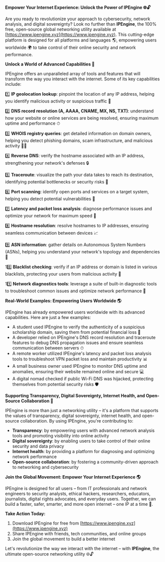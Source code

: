 **Empower Your Internet Experience: Unlock the Power of IPEngine 🌐🔓**

Are you ready to revolutionize your approach to cybersecurity, network analysis, and digital sovereignty? Look no further than **IPEngine**, the 100% free, open-source global networking utility available at [https://www.ipengine.xyz](https://www.ipengine.xyz). This cutting-edge platform is designed for all platforms and languages 🌎, empowering users worldwide 🌍 to take control of their online security and network performance.

**Unlock a World of Advanced Capabilities 🔑**

IPEngine offers an unparalleled array of tools and features that will transform the way you interact with the internet. Some of its key capabilities include:

1️⃣ **IP geolocation lookup**: pinpoint the location of any IP address, helping you identify malicious activity or suspicious traffic 📍

2️⃣ **DNS record resolution (A, AAAA, CNAME, MX, NS, TXT)**: understand how your website or online services are being resolved, ensuring maximum uptime and performance ⏱

3️⃣ **WHOIS registry queries**: get detailed information on domain owners, helping you detect phishing domains, scam infrastructure, and malicious activity 🕵️‍♀️

4️⃣ **Reverse DNS**: verify the hostname associated with an IP address, strengthening your network's defenses 🔒

5️⃣ **Traceroute**: visualize the path your data takes to reach its destination, identifying potential bottlenecks or security risks 📡

6️⃣ **Port scanning**: identify open ports and services on a target system, helping you detect potential vulnerabilities 🚨

7️⃣ **Latency and packet loss analysis**: diagnose performance issues and optimize your network for maximum speed 🔋

8️⃣ **Hostname resolution**: resolve hostnames to IP addresses, ensuring seamless communication between devices 📈

9️⃣ **ASN information**: gather details on Autonomous System Numbers (ASNs), helping you understand your network's topology and dependencies 🔗

10️⃣ **Blacklist checking**: verify if an IP address or domain is listed in various blacklists, protecting your users from malicious activity 🚫

11️⃣ **Network diagnostics tools**: leverage a suite of built-in diagnostic tools to troubleshoot common issues and optimize network performance 🔧

**Real-World Examples: Empowering Users Worldwide 🌎**

IPEngine has already empowered users worldwide with its advanced capabilities. Here are just a few examples:

* A student used IPEngine to verify the authenticity of a suspicious scholarship domain, saving them from potential financial loss 💸
* A developer relied on IPEngine's DNS record resolution and traceroute features to debug DNS propagation issues and ensure seamless communication between servers ⏱
* A remote worker utilized IPEngine's latency and packet loss analysis tools to troubleshoot VPN packet loss and maintain productivity 📊
* A small business owner used IPEngine to monitor DNS uptime and anomalies, ensuring their website remained online and secure 💻
* A digital nomad checked if public Wi-Fi DNS was hijacked, protecting themselves from potential security risks 🛡️

**Supporting Transparency, Digital Sovereignty, Internet Health, and Open-Source Collaboration 🔗**

IPEngine is more than just a networking utility – it's a platform that supports the values of transparency, digital sovereignty, internet health, and open-source collaboration. By using IPEngine, you're contributing to:

* **Transparency**: by empowering users with advanced network analysis tools and promoting visibility into online activity
* **Digital sovereignty**: by enabling users to take control of their online security and data privacy
* **Internet health**: by providing a platform for diagnosing and optimizing network performance
* **Open-source collaboration**: by fostering a community-driven approach to networking and cybersecurity

**Join the Global Movement: Empower Your Internet Experience 🌎**

IPEngine is designed for all users – from IT professionals and network engineers to security analysts, ethical hackers, researchers, educators, journalists, digital rights advocates, and everyday users. Together, we can build a faster, safer, smarter, and more open internet – one IP at a time 🔗.

**Take Action Today:**

1. Download IPEngine for free from [https://www.ipengine.xyz](https://www.ipengine.xyz)
2. Share IPEngine with friends, tech communities, and online groups
3. Join the global movement to build a better internet

Let's revolutionize the way we interact with the internet – with **IPEngine**, the ultimate open-source networking utility 🌐🔓
